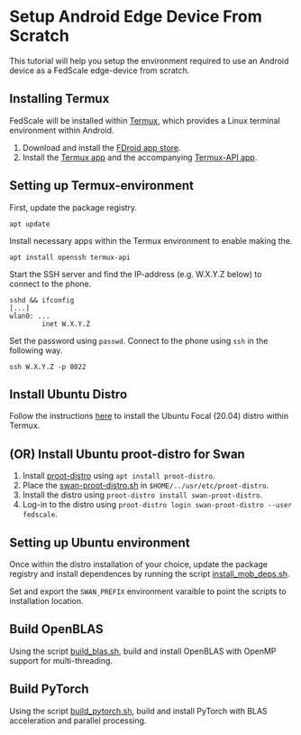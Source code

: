 # Setup Android Edge Device From Scratch

This tutorial will help you setup the environment required to use an Android device as a FedScale edge-device from scratch.

## Installing Termux

FedScale will be installed within [Termux](https://termux.org/), which provides a Linux terminal environment within Android.

1. Download and install the [FDroid app store](https://f-droid.org/).
2. Install the [Termux app](https://f-droid.org/en/packages/com.termux/) and the accompanying [Termux-API app](https://f-droid.org/en/packages/com.termux.api/).

## Setting up Termux-environment

First, update the package registry.
```
apt update
```

Install necessary apps within the Termux environment to enable making the.
```
apt install openssh termux-api
```

Start the SSH server and find the IP-address (e.g. W.X.Y.Z below) to connect to the phone.
```
sshd && ifconfig
[...]
wlan0: ...
        inet W.X.Y.Z
```

Set the password using `passwd`. Connect to the phone using `ssh` in the following way.
```
ssh W.X.Y.Z -p 8022
```

## Install Ubuntu Distro

Follow the instructions [here](https://github.com/tuanpham-dev/termux-ubuntu) to install the Ubuntu Focal (20.04) distro within Termux.

## (OR) Install Ubuntu proot-distro for Swan

1. Install [proot\-distro](https://github.com/termux/proot-distro) using `apt install proot-distro`.
2. Place the [swan\-proot\-distro.sh](swan-proot-distro.sh) in `$HOME/../usr/etc/proot-distro`.
3. Install the distro using `proot-distro install swan-proot-distro`.
4. Log-in to the distro using `proot-distro login swan-proot-distro --user fedscale`.

## Setting up Ubuntu environment

Once within the distro installation of your choice, update the package registry and install dependences by running the script [install\_mob\_deps.sh](install_mob_deps.sh).

Set and export the `SWAN_PREFIX` environment varaible to point the scripts to installation location.

## Build OpenBLAS

Using the script [build\_blas.sh](build_blas.sh), build and install OpenBLAS with OpenMP support for multi-threading.

## Build PyTorch

Using the script [build\_pytorch.sh](build_pytorch.sh), build and install PyTorch with BLAS acceleration and parallel processing.
